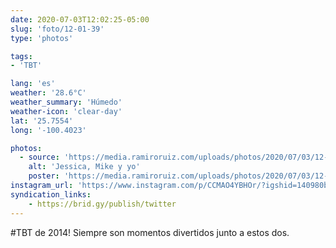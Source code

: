 ```yaml
---
date: 2020-07-03T12:02:25-05:00
slug: 'foto/12-01-39'
type: 'photos'

tags:
- 'TBT'

lang: 'es'
weather: '28.6°C'
weather_summary: 'Húmedo'
weather-icon: 'clear-day'
lat: '25.7554'
long: '-100.4023'

photos:
  - source: 'https://media.ramiroruiz.com/uploads/photos/2020/07/03/12-01-39/jessica--mike-and-me.jpg'
    alt: 'Jessica, Mike y yo'
    poster: 'https://media.ramiroruiz.com/uploads/photos/2020/07/03/12-01-39/poster.'
instagram_url: 'https://www.instagram.com/p/CCMAO4YBHOr/?igshid=140980blaq7cd'
syndication_links:
    - https://brid.gy/publish/twitter
---
```

 #TBT de 2014! Siempre son momentos divertidos junto a estos dos. 
